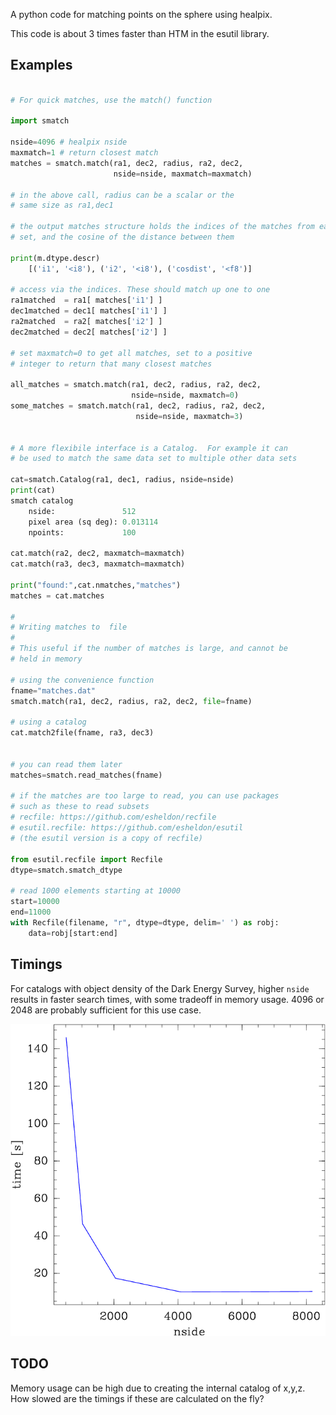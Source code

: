 A python code for matching points on the sphere using healpix.

This code is about 3 times faster than HTM in the esutil library.

Examples
--------

```python

# For quick matches, use the match() function

import smatch

nside=4096 # healpix nside
maxmatch=1 # return closest match
matches = smatch.match(ra1, dec2, radius, ra2, dec2,
                       nside=nside, maxmatch=maxmatch)

# in the above call, radius can be a scalar or the
# same size as ra1,dec1

# the output matches structure holds the indices of the matches from each data
# set, and the cosine of the distance between them

print(m.dtype.descr)
    [('i1', '<i8'), ('i2', '<i8'), ('cosdist', '<f8')]

# access via the indices. These should match up one to one
ra1matched  = ra1[ matches['i1'] ]
dec1matched = dec1[ matches['i1'] ]
ra2matched  = ra2[ matches['i2'] ]
dec2matched = dec2[ matches['i2'] ]

# set maxmatch=0 to get all matches, set to a positive
# integer to return that many closest matches

all_matches = smatch.match(ra1, dec2, radius, ra2, dec2,
                           nside=nside, maxmatch=0)
some_matches = smatch.match(ra1, dec2, radius, ra2, dec2,
                            nside=nside, maxmatch=3)


# A more flexibile interface is a Catalog.  For example it can
# be used to match the same data set to multiple other data sets

cat=smatch.Catalog(ra1, dec1, radius, nside=nside)
print(cat)
smatch catalog
    nside:               512
    pixel area (sq deg): 0.013114
    npoints:             100

cat.match(ra2, dec2, maxmatch=maxmatch)
cat.match(ra3, dec3, maxmatch=maxmatch)

print("found:",cat.nmatches,"matches")
matches = cat.matches

#
# Writing matches to  file
# 
# This useful if the number of matches is large, and cannot be
# held in memory

# using the convenience function
fname="matches.dat"
smatch.match(ra1, dec2, radius, ra2, dec2, file=fname)

# using a catalog
cat.match2file(fname, ra3, dec3)


# you can read them later
matches=smatch.read_matches(fname)

# if the matches are too large to read, you can use packages
# such as these to read subsets
# recfile: https://github.com/esheldon/recfile
# esutil.recfile: https://github.com/esheldon/esutil
# (the esutil version is a copy of recfile)

from esutil.recfile import Recfile
dtype=smatch.smatch_dtype

# read 1000 elements starting at 10000
start=10000
end=11000
with Recfile(filename, "r", dtype=dtype, delim=' ') as robj:
    data=robj[start:end]
```

Timings
--------

For catalogs with object density of the Dark Energy Survey,
higher `nside` results in faster search times, with some
tradeoff in memory usage.  4096 or 2048 are probably sufficient
for this use case.

![Timings vs nside](data/smatch-times.png?raw=true "Timings vs Nside for DES catalogs")


TODO
-----

Memory usage can be high due to creating the internal catalog of x,y,z.  How
slowed are the timings if these are calculated on the fly?
